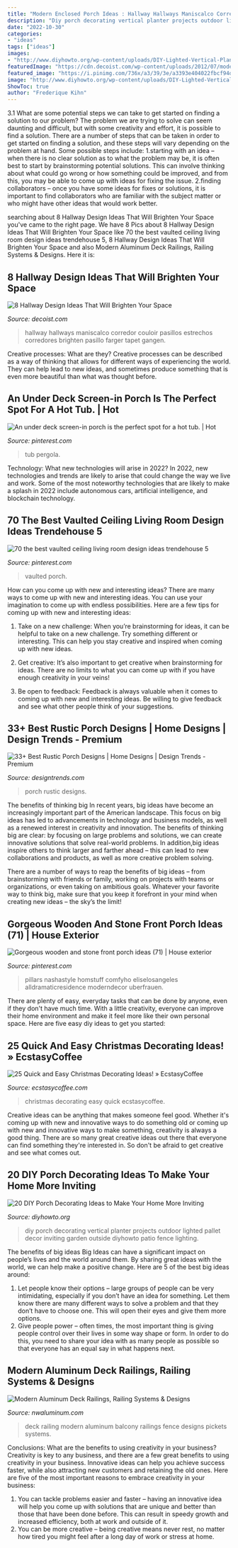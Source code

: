 ```yaml
---
title: "Modern Enclosed Porch Ideas : Hallway Hallways Maniscalco Corredor Couloir Pasillos Estrechos Corredores Brighten Pasillo Farger Tapet Gangen"
description: "Diy porch decorating vertical planter projects outdoor lighted pallet decor inviting garden outside diyhowto patio fence lighting"
date: "2022-10-30"
categories:
- "ideas"
tags: ["ideas"]
images:
- "http://www.diyhowto.org/wp-content/uploads/DIY-Lighted-Vertical-Planter-Wall-20-DIY-Porch-Decorating-Ideas-Projects-DIYHowto.jpg"
featuredImage: "https://cdn.decoist.com/wp-content/uploads/2012/07/modern-hallway-with-neutral-colors.jpg"
featured_image: "https://i.pinimg.com/736x/a3/39/3e/a3393e404022fbcf94d36e52a2f512ad.jpg"
image: "http://www.diyhowto.org/wp-content/uploads/DIY-Lighted-Vertical-Planter-Wall-20-DIY-Porch-Decorating-Ideas-Projects-DIYHowto.jpg"
ShowToc: true
author: "Frederique Kihn"
---
```



3.1 What are some potential steps we can take to get started on finding a solution to our problem?
The problem we are trying to solve can seem daunting and difficult, but with some creativity and effort, it is possible to find a solution. There are a number of steps that can be taken in order to get started on finding a solution, and these steps will vary depending on the problem at hand. Some possible steps include: 
1.starting with an idea – when there is no clear solution as to what the problem may be, it is often best to start by brainstorming potential solutions. This can involve thinking about what could go wrong or how something could be improved, and from this, you may be able to come up with ideas for fixing the issue. 
2.finding collaborators – once you have some ideas for fixes or solutions, it is important to find collaborators who are familiar with the subject matter or who might have other ideas that would work better.

	

		
searching about 8 Hallway Design Ideas That Will Brighten Your Space you've came to the right page. We have 8 Pics about 8 Hallway Design Ideas That Will Brighten Your Space like 70 the best vaulted ceiling living room design ideas trendehouse 5, 8 Hallway Design Ideas That Will Brighten Your Space and also Modern Aluminum Deck Railings, Railing Systems &amp; Designs. Here it is:
		
    
## 8 Hallway Design Ideas That Will Brighten Your Space

<img loading=lazy src="https://cdn.decoist.com/wp-content/uploads/2012/07/modern-hallway-with-neutral-colors.jpg" onerror="this.onerror=null;this.src='https://tse1.mm.bing.net/th?id=OIP.M-4gy2ptYnlIXCwi1bV_oQHaJ3&amp;pid=15.1';" alt="8 Hallway Design Ideas That Will Brighten Your Space">

_Source: decoist.com_

>hallway hallways maniscalco corredor couloir pasillos estrechos corredores brighten pasillo farger tapet gangen. 

	

Creative processes: What are they?
Creative processes can be described as a way of thinking that allows for different ways of experiencing the world. They can help lead to new ideas, and sometimes produce something that is even more beautiful than what was thought before.

    
## An Under Deck Screen-in Porch Is The Perfect Spot For A Hot Tub. | Hot

<img loading=lazy src="https://i.pinimg.com/736x/53/ff/40/53ff40f317c3a27accbd4e7192078ad8.jpg" onerror="this.onerror=null;this.src='https://tse4.mm.bing.net/th?id=OIP.PR1iE3itxKe0zKVjdlFnCwHaJ4&amp;pid=15.1';" alt="An under deck screen-in porch is the perfect spot for a hot tub. | Hot">

_Source: pinterest.com_

>tub pergola. 

	

Technology: What new technologies will arise in 2022?
In 2022, new technologies and trends are likely to arise that could change the way we live and work. Some of the most noteworthy technologies that are likely to make a splash in 2022 include autonomous cars, artificial intelligence, and blockchain technology.

    
## 70 The Best Vaulted Ceiling Living Room Design Ideas Trendehouse 5

<img loading=lazy src="https://i.pinimg.com/736x/a3/39/3e/a3393e404022fbcf94d36e52a2f512ad.jpg" onerror="this.onerror=null;this.src='https://tse1.mm.bing.net/th?id=OIP.OOyPv2wxC4KGAYrxVHLszwHaLH&amp;pid=15.1';" alt="70 the best vaulted ceiling living room design ideas trendehouse 5">

_Source: pinterest.com_

>vaulted porch. 

	

How can you come up with new and interesting ideas?
There are many ways to come up with new and interesting ideas. You can use your imagination to come up with endless possibilities. Here are a few tips for coming up with new and interesting ideas:
1. Take on a new challenge: When you’re brainstorming for ideas, it can be helpful to take on a new challenge. Try something different or interesting. This can help you stay creative and inspired when coming up with new ideas.

2. Get creative: It’s also important to get creative when brainstorming for ideas. There are no limits to what you can come up with if you have enough creativity in your veins!

3. Be open to feedback: Feedback is always valuable when it comes to coming up with new and interesting ideas. Be willing to give feedback and see what other people think of your suggestions.

    
## 33+ Best Rustic Porch Designs | Home Designs | Design Trends - Premium

<img loading=lazy src="https://images.designtrends.com/wp-content/uploads/2016/02/19115929/Rustic-Porch-with-Furnture-Design.jpg" onerror="this.onerror=null;this.src='https://tse1.mm.bing.net/th?id=OIP.gic8xzVimMqPDuI6aiwKiwHaLH&amp;pid=15.1';" alt="33+ Best Rustic Porch Designs | Home Designs | Design Trends - Premium">

_Source: designtrends.com_

>porch rustic designs. 

	

The benefits of thinking big
In recent years, big ideas have become an increasingly important part of the American landscape. This focus on big ideas has led to advancements in technology and business models, as well as a renewed interest in creativity and innovation.
The benefits of thinking big are clear: by focusing on large problems and solutions, we can create innovative solutions that solve real-world problems. In addition,big ideas inspire others to think larger and farther ahead – this can lead to new collaborations and products, as well as more creative problem solving.

There are a number of ways to reap the benefits of big ideas – from brainstorming with friends or family, working on projects with teams or organizations, or even taking on ambitious goals. Whatever your favorite way to think big, make sure that you keep it forefront in your mind when creating new ideas – the sky’s the limit!

    
## Gorgeous Wooden And Stone Front Porch Ideas (71) | House Exterior

<img loading=lazy src="https://i.pinimg.com/736x/a0/ed/84/a0ed84bce6546d896bb125ae9af62c86.jpg" onerror="this.onerror=null;this.src='https://tse1.mm.bing.net/th?id=OIP.z_54ym_HajeftqnGKUkgoAHaLH&amp;pid=15.1';" alt="Gorgeous wooden and stone front porch ideas (71) | House exterior">

_Source: pinterest.com_

>pillars nashastyle homstuff comfyho eliselosangeles alldramaticresidence moderndecor uberfrauen. 

	

There are plenty of easy, everyday tasks that can be done by anyone, even if they don't have much time. With a little creativity, everyone can improve their home environment and make it feel more like their own personal space. Here are five easy diy ideas to get you started: 

    
## 25 Quick And Easy Christmas Decorating Ideas! » EcstasyCoffee

<img loading=lazy src="https://i0.wp.com/www.ecstasycoffee.com/wp-content/uploads/2016/10/Christmas-Decorating-37.jpg" onerror="this.onerror=null;this.src='https://tse2.mm.bing.net/th?id=OIP.hItVLx4u6fXZKtQGQAk-YQHaLH&amp;pid=15.1';" alt="25 Quick and Easy Christmas Decorating Ideas! » EcstasyCoffee">

_Source: ecstasycoffee.com_

>christmas decorating easy quick ecstasycoffee. 

	

Creative ideas can be anything that makes someone feel good. Whether it's coming up with new and innovative ways to do something old or coming up with new and innovative ways to make something, creativity is always a good thing. There are so many great creative ideas out there that everyone can find something they're interested in. So don't be afraid to get creative and see what comes out.

    
## 20 DIY Porch Decorating Ideas To Make Your Home More Inviting

<img loading=lazy src="http://www.diyhowto.org/wp-content/uploads/DIY-Lighted-Vertical-Planter-Wall-20-DIY-Porch-Decorating-Ideas-Projects-DIYHowto.jpg" onerror="this.onerror=null;this.src='https://tse1.mm.bing.net/th?id=OIP.X1AWllCUVWD_GoupggJNMwHaKD&amp;pid=15.1';" alt="20 DIY Porch Decorating Ideas to Make Your Home More Inviting">

_Source: diyhowto.org_

>diy porch decorating vertical planter projects outdoor lighted pallet decor inviting garden outside diyhowto patio fence lighting. 

	

The benefits of big ideas
Big Ideas can have a significant impact on people’s lives and the world around them. By sharing great ideas with the world, we can help make a positive change. Here are 5 of the best big ideas around: 
1. Let people know their options – large groups of people can be very intimidating, especially if you don’t have an idea for something. Let them know there are many different ways to solve a problem and that they don’t have to choose one. This will open their eyes and give them more options. 
2. Give people power – often times, the most important thing is giving people control over their lives in some way shape or form. In order to do this, you need to share your idea with as many people as possible so that everyone has an equal say in what happens next. 

    
## Modern Aluminum Deck Railings, Railing Systems &amp; Designs

<img loading=lazy src="https://nwaluminum.com/wp-content/uploads/2019/03/modern-aluminum-deck-railing-560-e1553196119252.jpg" onerror="this.onerror=null;this.src='https://tse2.mm.bing.net/th?id=OIP.qoHTCkz5Ghe7v-Zu_lmj9gHaJ4&amp;pid=15.1';" alt="Modern Aluminum Deck Railings, Railing Systems &amp; Designs">

_Source: nwaluminum.com_

>deck railing modern aluminum balcony railings fence designs pickets systems. 

	

Conclusions: What are the benefits to using creativity in your business?
Creativity is key to any business, and there are a few great benefits to using creativity in your business. Innovative ideas can help you achieve success faster, while also attracting new customers and retaining the old ones. Here are five of the most important reasons to embrace creativity in your business: 

1. You can tackle problems easier and faster – having an innovative idea will help you come up with solutions that are unique and better than those that have been done before. This can result in speedy growth and increased efficiency, both at work and outside of it. 
2. You can be more creative – being creative means never rest, no matter how tired you might feel after a long day of work or stress at home.

